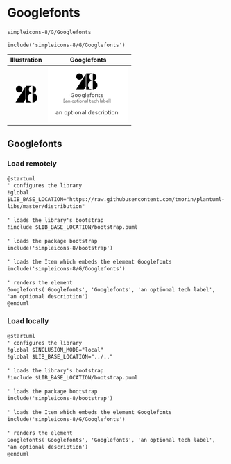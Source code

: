 # Googlefonts


```text
simpleicons-8/G/Googlefonts
```

```text
include('simpleicons-8/G/Googlefonts')
```



| Illustration | Googlefonts |
| :---: | :---: |
| ![illustration for Illustration](../../simpleicons-8/G/Googlefonts.png) | ![illustration for Googlefonts](../../simpleicons-8/G/Googlefonts.Local.png) |




## Googlefonts

### Load remotely
```plantuml
@startuml
' configures the library
!global $LIB_BASE_LOCATION="https://raw.githubusercontent.com/tmorin/plantuml-libs/master/distribution"

' loads the library's bootstrap
!include $LIB_BASE_LOCATION/bootstrap.puml

' loads the package bootstrap
include('simpleicons-8/bootstrap')

' loads the Item which embeds the element Googlefonts
include('simpleicons-8/G/Googlefonts')

' renders the element
Googlefonts('Googlefonts', 'Googlefonts', 'an optional tech label', 'an optional description')
@enduml
```

### Load locally
```plantuml
@startuml
' configures the library
!global $INCLUSION_MODE="local"
!global $LIB_BASE_LOCATION="../.."

' loads the library's bootstrap
!include $LIB_BASE_LOCATION/bootstrap.puml

' loads the package bootstrap
include('simpleicons-8/bootstrap')

' loads the Item which embeds the element Googlefonts
include('simpleicons-8/G/Googlefonts')

' renders the element
Googlefonts('Googlefonts', 'Googlefonts', 'an optional tech label', 'an optional description')
@enduml
```

